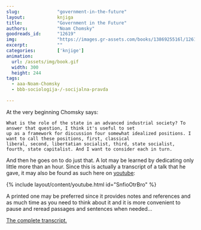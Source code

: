 ```yaml
---
slug:              "government-in-the-future"
layout:            knjiga
title:             "Government in the Future"
authors:           "Noam Chomsky"
goodreads_id:      "12619"
img:               "https://images.gr-assets.com/books/1386925516l/12619.jpg"
excerpt:           ""
categories:        ['knjige']
animation:
  url: /assets/img/book.gif
  width: 300
  height: 244
tags:
  - aaa-Noam-Chomsky
  - bbb-sociologija-/-socijalna-pravda
  
---
```


At the very beginning Chomsky says:

    What is the role of the state in an advanced industrial society? To answer that question, I think it's useful to set 
    up as a framework for discussion four somewhat idealized positions. I want to call these positions, first, classical 
    liberal, second, libertatian socialist, third, state socialist, fourth, state capitalist. And I want to consider each in turn.


And then he goes on to do just that. A lot may be learned by dedicating only little more than an hour. Since this is 
actually a transcript of a talk that he gave, it may also be found as such here on 
<a class="external" href="https://www.youtube.com/watch?v=SnfioOtrBro">youtube</a>:

{% include layout/content/youtube.html id="SnfioOtrBro" %}
 
A printed one may be preferred since it provides notes and references and as much time as you need to think about it 
and it is more convenient to pause and reread passages and sentences when needed... 

<a class="external" href="https://libcom.org/library/government-future-noam-chomsky">The complete transcript.</a>